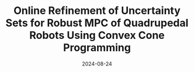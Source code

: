 ---
title: "Online Refinement of Uncertainty Sets for Robust MPC of Quadrupedal Robots Using Convex Cone Programming"
image: /images/publications/ananya_icraw.png
collection: publications
category: workshop
permalink: /publication/2024-09-01-ananya-RAL
# excerpt: 'This paper is about fixing template issue #693.'
date: 2024-08-24
venue: 'IEEE Conference on Robotics and Automation Workshop on Advancements in Trajectory Optimization and Model Predictive Control for Legged Systems'
paperurl: 'https://atompc-workshop.github.io/assets/pdf/paper14.pdf'
citation: 'Ananya Trivedi, <b>Sarvesh Prajapati</b>, Mark Zolotas, Taşkin Padır'
poster: /files/ICRA2024_MPC_WS.pdf
# slidesurl: 'ab'
---